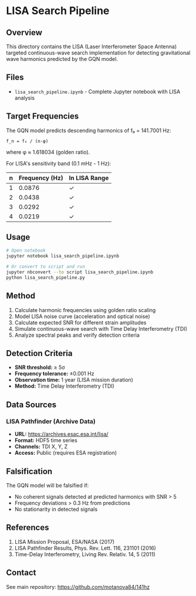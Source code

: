 # LISA Search Pipeline

## Overview

This directory contains the LISA (Laser Interferometer Space Antenna) targeted continuous-wave search implementation for detecting gravitational wave harmonics predicted by the GQN model.

## Files

- `lisa_search_pipeline.ipynb` - Complete Jupyter notebook with LISA analysis

## Target Frequencies

The GQN model predicts descending harmonics of f₀ = 141.7001 Hz:

```
f_n = f₀ / (n·φ)
```

where φ ≈ 1.618034 (golden ratio).

For LISA's sensitivity band (0.1 mHz - 1 Hz):

| n | Frequency (Hz) | In LISA Range |
|---|---------------|---------------|
| 1 | 0.0876 | ✓ |
| 2 | 0.0438 | ✓ |
| 3 | 0.0292 | ✓ |
| 4 | 0.0219 | ✓ |

## Usage

```bash
# Open notebook
jupyter notebook lisa_search_pipeline.ipynb

# Or convert to script and run
jupyter nbconvert --to script lisa_search_pipeline.ipynb
python lisa_search_pipeline.py
```

## Method

1. Calculate harmonic frequencies using golden ratio scaling
2. Model LISA noise curve (acceleration and optical noise)
3. Calculate expected SNR for different strain amplitudes
4. Simulate continuous-wave search with Time Delay Interferometry (TDI)
5. Analyze spectral peaks and verify detection criteria

## Detection Criteria

- **SNR threshold:** ≥ 5σ
- **Frequency tolerance:** ±0.001 Hz
- **Observation time:** 1 year (LISA mission duration)
- **Method:** Time Delay Interferometry (TDI)

## Data Sources

### LISA Pathfinder (Archive Data)
- **URL:** https://archives.esac.esa.int/lisa/
- **Format:** HDF5 time series
- **Channels:** TDI X, Y, Z
- **Access:** Public (requires ESA registration)

## Falsification

The GQN model will be falsified if:
- No coherent signals detected at predicted harmonics with SNR > 5
- Frequency deviations > 0.3 Hz from predictions
- No stationarity in detected signals

## References

1. LISA Mission Proposal, ESA/NASA (2017)
2. LISA Pathfinder Results, Phys. Rev. Lett. 116, 231101 (2016)
3. Time-Delay Interferometry, Living Rev. Relativ. 14, 5 (2011)

## Contact

See main repository: https://github.com/motanova84/141hz
